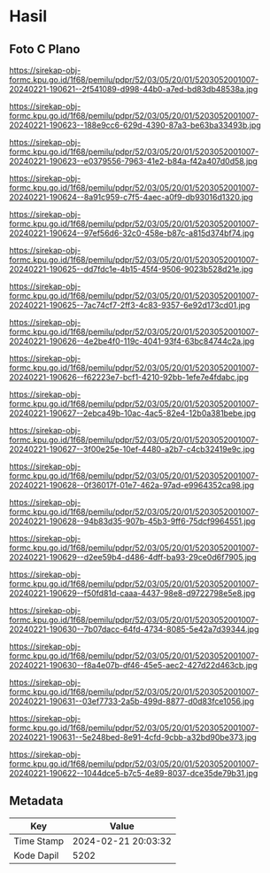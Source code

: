 # Hasil

## Foto C Plano

https://sirekap-obj-formc.kpu.go.id/1f68/pemilu/pdpr/52/03/05/20/01/5203052001007-20240221-190621--2f541089-d998-44b0-a7ed-bd83db48538a.jpg

https://sirekap-obj-formc.kpu.go.id/1f68/pemilu/pdpr/52/03/05/20/01/5203052001007-20240221-190623--188e9cc6-629d-4390-87a3-be63ba33493b.jpg

https://sirekap-obj-formc.kpu.go.id/1f68/pemilu/pdpr/52/03/05/20/01/5203052001007-20240221-190623--e0379556-7963-41e2-b84a-f42a407d0d58.jpg

https://sirekap-obj-formc.kpu.go.id/1f68/pemilu/pdpr/52/03/05/20/01/5203052001007-20240221-190624--8a91c959-c7f5-4aec-a0f9-db93016d1320.jpg

https://sirekap-obj-formc.kpu.go.id/1f68/pemilu/pdpr/52/03/05/20/01/5203052001007-20240221-190624--97ef56d6-32c0-458e-b87c-a815d374bf74.jpg

https://sirekap-obj-formc.kpu.go.id/1f68/pemilu/pdpr/52/03/05/20/01/5203052001007-20240221-190625--dd7fdc1e-4b15-45f4-9506-9023b528d21e.jpg

https://sirekap-obj-formc.kpu.go.id/1f68/pemilu/pdpr/52/03/05/20/01/5203052001007-20240221-190625--7ac74cf7-2ff3-4c83-9357-6e92d173cd01.jpg

https://sirekap-obj-formc.kpu.go.id/1f68/pemilu/pdpr/52/03/05/20/01/5203052001007-20240221-190626--4e2be4f0-119c-4041-93f4-63bc84744c2a.jpg

https://sirekap-obj-formc.kpu.go.id/1f68/pemilu/pdpr/52/03/05/20/01/5203052001007-20240221-190626--f62223e7-bcf1-4210-92bb-1efe7e4fdabc.jpg

https://sirekap-obj-formc.kpu.go.id/1f68/pemilu/pdpr/52/03/05/20/01/5203052001007-20240221-190627--2ebca49b-10ac-4ac5-82e4-12b0a381bebe.jpg

https://sirekap-obj-formc.kpu.go.id/1f68/pemilu/pdpr/52/03/05/20/01/5203052001007-20240221-190627--3f00e25e-10ef-4480-a2b7-c4cb32419e9c.jpg

https://sirekap-obj-formc.kpu.go.id/1f68/pemilu/pdpr/52/03/05/20/01/5203052001007-20240221-190628--0f36017f-01e7-462a-97ad-e9964352ca98.jpg

https://sirekap-obj-formc.kpu.go.id/1f68/pemilu/pdpr/52/03/05/20/01/5203052001007-20240221-190628--94b83d35-907b-45b3-9ff6-75dcf9964551.jpg

https://sirekap-obj-formc.kpu.go.id/1f68/pemilu/pdpr/52/03/05/20/01/5203052001007-20240221-190629--d2ee59b4-d486-4dff-ba93-29ce0d6f7905.jpg

https://sirekap-obj-formc.kpu.go.id/1f68/pemilu/pdpr/52/03/05/20/01/5203052001007-20240221-190629--f50fd81d-caaa-4437-98e8-d9722798e5e8.jpg

https://sirekap-obj-formc.kpu.go.id/1f68/pemilu/pdpr/52/03/05/20/01/5203052001007-20240221-190630--7b07dacc-64fd-4734-8085-5e42a7d39344.jpg

https://sirekap-obj-formc.kpu.go.id/1f68/pemilu/pdpr/52/03/05/20/01/5203052001007-20240221-190630--f8a4e07b-df46-45e5-aec2-427d22d463cb.jpg

https://sirekap-obj-formc.kpu.go.id/1f68/pemilu/pdpr/52/03/05/20/01/5203052001007-20240221-190631--03ef7733-2a5b-499d-8877-d0d83fce1056.jpg

https://sirekap-obj-formc.kpu.go.id/1f68/pemilu/pdpr/52/03/05/20/01/5203052001007-20240221-190631--5e248bed-8e91-4cfd-9cbb-a32bd90be373.jpg

https://sirekap-obj-formc.kpu.go.id/1f68/pemilu/pdpr/52/03/05/20/01/5203052001007-20240221-190622--1044dce5-b7c5-4e89-8037-dce35de79b31.jpg


## Metadata

| Key        | Value               |
| ---------- | ------------------- |
| Time Stamp | 2024-02-21 20:03:32 |
| Kode Dapil | 5202                |



